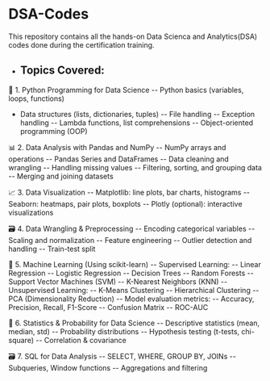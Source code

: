 # DSA-Codes
This repository contains all the hands-on Data Scienca and Analytics(DSA) codes done during the certification training.
- ## Topics Covered:

🧠 1. Python Programming for Data Science
-- Python basics (variables, loops, functions)
- Data structures (lists, dictionaries, tuples)
-- File handling
-- Exception handling
-- Lambda functions, list comprehensions
-- Object-oriented programming (OOP)

📊 2. Data Analysis with Pandas and NumPy
-- NumPy arrays and operations
-- Pandas Series and DataFrames
-- Data cleaning and wrangling
-- Handling missing values
-- Filtering, sorting, and grouping data
-- Merging and joining datasets

📈 3. Data Visualization
-- Matplotlib: line plots, bar charts, histograms
-- Seaborn: heatmaps, pair plots, boxplots
-- Plotly (optional): interactive visualizations

🗃️ 4. Data Wrangling & Preprocessing
-- Encoding categorical variables
-- Scaling and normalization
-- Feature engineering
-- Outlier detection and handling
-- Train-test split

🤖 5. Machine Learning (Using scikit-learn)
-- Supervised Learning:
-- Linear Regression
-- Logistic Regression
-- Decision Trees
-- Random Forests
-- Support Vector Machines (SVM)
-- K-Nearest Neighbors (KNN)
-- Unsupervised Learning:
-- K-Means Clustering
-- Hierarchical Clustering
-- PCA (Dimensionality Reduction)
-- Model evaluation metrics:
-- Accuracy, Precision, Recall, F1-Score
-- Confusion Matrix
-- ROC-AUC

🧮 6. Statistics & Probability for Data Science
-- Descriptive statistics (mean, median, std)
-- Probability distributions
-- Hypothesis testing (t-tests, chi-square)
-- Correlation & covariance

🗃️ 7. SQL for Data Analysis
-- SELECT, WHERE, GROUP BY, JOINs
-- Subqueries, Window functions
-- Aggregations and filtering
